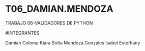 # T06_DAMIAN.MENDOZA
TRABAJO 06-VALIDADORES DE PYTHON

#INTEGRANTES

Damian Coloma Kiara Sofia
Mendoza Gonzales Isabel Estefhany
